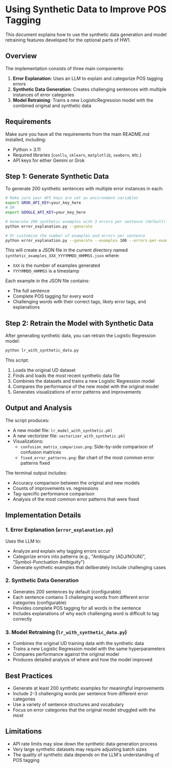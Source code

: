 # Using Synthetic Data to Improve POS Tagging

This document explains how to use the synthetic data generation and model retraining features developed for the optional parts of HW1.

## Overview

The implementation consists of three main components:

1. **Error Explanation**: Uses an LLM to explain and categorize POS tagging errors
2. **Synthetic Data Generation**: Creates challenging sentences with multiple instances of error categories
3. **Model Retraining**: Trains a new LogisticRegression model with the combined original and synthetic data

## Requirements

Make sure you have all the requirements from the main README.md installed, including:
- Python > 3.11
- Required libraries (`conllu`, `sklearn`, `matplotlib`, `seaborn`, etc.)
- API keys for either Gemini or Grok

## Step 1: Generate Synthetic Data

To generate 200 synthetic sentences with multiple error instances in each:

```bash
# Make sure your API keys are set as environment variables
export GROK_API_KEY=your_key_here
# OR
export GOOGLE_API_KEY=your_key_here

# Generate 200 synthetic examples with 3 errors per sentence (default)
python error_explanation.py --generate

# Or customize the number of examples and errors per sentence
python error_explanation.py --generate --examples 100 --errors-per-example 2
```

This will create a JSON file in the current directory named `synthetic_examples_XXX_YYYYMMDD_HHMMSS.json` where:
- `XXX` is the number of examples generated
- `YYYYMMDD_HHMMSS` is a timestamp

Each example in the JSON file contains:
- The full sentence
- Complete POS tagging for every word
- Challenging words with their correct tags, likely error tags, and explanations

## Step 2: Retrain the Model with Synthetic Data

After generating synthetic data, you can retrain the Logistic Regression model:

```bash
python lr_with_synthetic_data.py
```

This script:
1. Loads the original UD dataset
2. Finds and loads the most recent synthetic data file
3. Combines the datasets and trains a new Logistic Regression model
4. Compares the performance of the new model with the original model
5. Generates visualizations of error patterns and improvements

## Output and Analysis

The script produces:
- A new model file: `lr_model_with_synthetic.pkl`
- A new vectorizer file: `vectorizer_with_synthetic.pkl`
- Visualizations:
  - `confusion_matrix_comparison.png`: Side-by-side comparison of confusion matrices
  - `fixed_error_patterns.png`: Bar chart of the most common error patterns fixed

The terminal output includes:
- Accuracy comparison between the original and new models
- Counts of improvements vs. regressions
- Tag-specific performance comparison
- Analysis of the most common error patterns that were fixed

## Implementation Details

### 1. Error Explanation (`error_explanation.py`)

Uses the LLM to:
- Analyze and explain why tagging errors occur
- Categorize errors into patterns (e.g., "Ambiguity (ADJ/NOUN)", "Symbol-Punctuation Ambiguity")
- Generate synthetic examples that deliberately include challenging cases

### 2. Synthetic Data Generation

- Generates 200 sentences by default (configurable)
- Each sentence contains 3 challenging words from different error categories (configurable)
- Provides complete POS tagging for all words in the sentence
- Includes explanations of why each challenging word is difficult to tag correctly

### 3. Model Retraining (`lr_with_synthetic_data.py`)

- Combines the original UD training data with the synthetic data
- Trains a new Logistic Regression model with the same hyperparameters
- Compares performance against the original model
- Produces detailed analysis of where and how the model improved

## Best Practices

- Generate at least 200 synthetic examples for meaningful improvements
- Include 2-3 challenging words per sentence from different error categories
- Use a variety of sentence structures and vocabulary
- Focus on error categories that the original model struggled with the most

## Limitations

- API rate limits may slow down the synthetic data generation process
- Very large synthetic datasets may require adjusting batch sizes
- The quality of synthetic data depends on the LLM's understanding of POS tagging